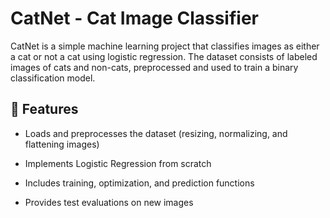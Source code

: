 # CatNet - Cat Image Classifier

CatNet is a simple machine learning project that classifies images as either a cat or not a cat using logistic regression. The dataset consists of labeled images of cats and non-cats, preprocessed and used to train a binary classification model.

## 📌 Features

- Loads and preprocesses the dataset (resizing, normalizing, and flattening images)

- Implements Logistic Regression from scratch

- Includes training, optimization, and prediction functions

- Provides test evaluations on new images

